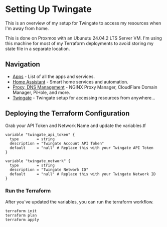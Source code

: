# Setting Up Twingate

This is an overview of my setup for Twingate to access my resources when I'm away from home.

This is done on Proxmox with an Ubunutu 24.04.2 LTS Server VM. I'm using this machine for most of my Terraform deployments to avoid storing my state file in a separate location.

## Navigation

- [Apps](https://github.com/DmitriyRogo/homelab/tree/main/apps) - List of all the apps and services.
- [Home Assistant](https://github.com/DmitriyRogo/homelab/tree/main/homeassistant) - Smart home services and automation.
- [Proxy, DNS Management](https://github.com/DmitriyRogo/homelab/tree/main/proxy) - NGINX Proxy Manager, CloudFlare Domain Manager, PiHole, and more.
- [Twingate](https://github.com/DmitriyRogo/homelab/tree/main/twingate) - Twingate setup for accessing resources from anywhere...

## Deploying the Terraform Configuration

Grab your API Token and Network Name and update the variables.tf

```
variable "twingate_api_token" {
  type        = string
  description = "Twingate Account API Token"
  default     = "null" # Replace this with your Twingate API Token
}

variable "twingate_network" {
  type        = string
  description = "Twingate Network ID"
  default     = "null" # Replace this with your Twingate Network ID
}
```

### Run the Terraform

After you've updated the variables, you can run the terraform workflow.

```
terraform init
terraform plan
terraform apply
```
